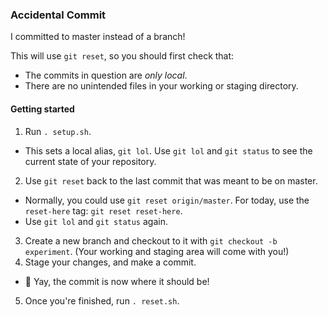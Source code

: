 ### Accidental Commit

I committed to master instead of a branch!

This will use `git reset`, so you should first check that:
- The commits in question are _only local_.
- There are no unintended files in your working or staging directory.

#### Getting started
1. Run `. setup.sh`.
  - This sets a local alias, `git lol`. Use `git lol` and `git status` to see the current state of your repository.
2. Use `git reset` back to the last commit that was meant to be on master.
  - Normally, you could use `git reset origin/master`. For today, use the `reset-here` tag: `git reset reset-here`.
  - Use `git lol` and `git status` again.
3. Create a new branch and checkout to it with `git checkout -b experiment`. (Your working and staging area will come with you!)
4. Stage your changes, and make a commit.
  - :tada: Yay, the commit is now where it should be!
5. Once you're finished, run `. reset.sh`.
